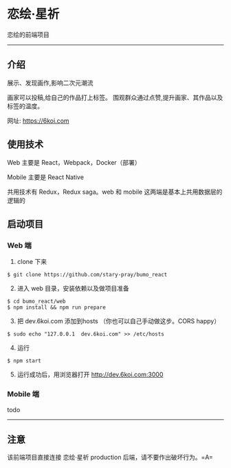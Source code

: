 # 恋绘·星祈
恋绘的前端项目

------
## 介绍
展示、发现画作,影响二次元潮流

画家可以投稿,给自己的作品打上标签。
围观群众通过点赞,提升画家、其作品以及标签的温度。

网址: https://6koi.com

## 使用技术
Web 主要是 React，Webpack，Docker（部署）

Mobile 主要是 React Native

共用技术有 Redux，Redux saga。web 和 mobile 这两端是基本上共用数据层的逻辑的

## 启动项目
### Web 端
1. clone 下来
  ```
$ git clone https://github.com/stary-pray/bumo_react
  ```

2. 进入 web 目录，安装依赖以及做项目准备
  ```
$ cd bumo_react/web
$ npm install && npm run prepare
  ```
  
3. 把 dev.6koi.com 添加到hosts
（你也可以自己手动做这步。CORS happy）
  ```
$ sudo echo "127.0.0.1  dev.6koi.com" >> /etc/hosts
  ```

4. 运行

  ```
$ npm start
  ```
  
5. 运行成功后，用浏览器打开 http://dev.6koi.com:3000
  
### Mobile 端
todo

------
## 注意
该前端项目直接连接 恋绘·星祈 production 后端，请不要作出破坏行为。=A=
